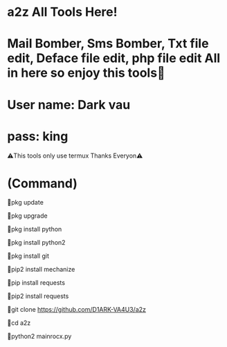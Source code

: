 # a2z All Tools Here!
# Mail Bomber, Sms Bomber, Txt file edit, Deface file edit, php file edit All in here so enjoy this tools🔰
# User name: Dark vau
# pass: king
⚠️This tools only use termux Thanks Everyon⚠️
# (Command)

🔰pkg update

🔰pkg upgrade

🔰pkg install python

🔰pkg install python2

🔰pkg install git

🔰pip2 install mechanize

🔰pip install requests

🔰pip2 install requests

🔰git clone https://github.com/D1ARK-VA4U3/a2z

🔰cd a2z

🔰python2 mainrocx.py



